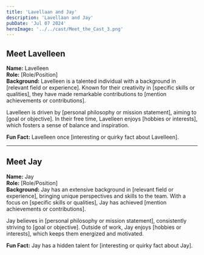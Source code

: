 ```yaml
---
title: 'Lavellaan and Jay'
description: 'Lavellaan and Jay'
pubDate: 'Jul 07 2024'
heroImage: '../../cast/Meet_the_Cast_3.png'
---
```


## Meet Lavelleen

**Name:** Lavelleen  
**Role:** [Role/Position]  
**Background:** Lavelleen is a talented individual with a background in [relevant field or experience]. Known for their creativity in [specific skills or qualities], they have made remarkable contributions to [mention achievements or contributions].  

Lavelleen is driven by [personal philosophy or mission statement], aiming to [goal or objective]. In their free time, Lavelleen enjoys [hobbies or interests], which fosters a sense of balance and inspiration.  

**Fun Fact:** Lavelleen once [interesting or quirky fact about Lavelleen].  

---

## Meet Jay

**Name:** Jay  
**Role:** [Role/Position]  
**Background:** Jay has an extensive background in [relevant field or experience], bringing unique perspectives and skills to the team. With a focus on [specific skills or qualities], Jay has achieved [mention achievements or contributions].  

Jay believes in [personal philosophy or mission statement], consistently striving to [goal or objective]. Outside of work, Jay enjoys [hobbies or interests], which keeps them energized and motivated.  

**Fun Fact:** Jay has a hidden talent for [interesting or quirky fact about Jay].
